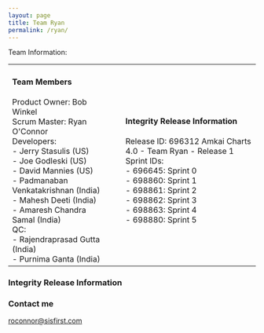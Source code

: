 ```yaml
---
layout: page
title: Team Ryan
permalink: /ryan/
---
```

Team Information:
<table>
<tr width='900px'>
<td><h4>Team Members</h4>Product Owner: Bob Winkel <br/>
Scrum Master: Ryan O'Connor<br/>
Developers:<br/>
- Jerry Stasulis (US)<br/>
- Joe Godleski (US)<br/>
- David Mannies (US)<br/>
- Padmanaban Venkatakrishnan (India)<br/>
- Mahesh Deeti (India)<br/>
- Amaresh Chandra Samal (India)<br/>
QC:<br/>
- Rajendraprasad Gutta (India)<br/>
- Purnima Ganta (India)<br/></td>
<td></td>
<td><h4>Integrity Release Information</h4>Release ID: 696312 Amkai Charts 4.0 - Team Ryan - Release 1<br/>
Sprint IDs:<br/>
- 696645: Sprint 0<br/>
- 698860: Sprint 1<br/>
- 698861: Sprint 2<br/>
- 698862: Sprint 3<br/>
- 698863: Sprint 4<br/>
- 698880: Sprint 5<br/></td>
</tr>
</table>

### Integrity Release Information


### Contact me

[roconnor@sisfirst.com](mailto:roconnor@sisfirst.com)
